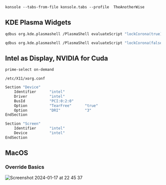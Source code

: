 ```bashhttps://github.com/theanotherwise/workspace/blob/plasma/README.md
konsole --tabs-from-file konsole.tabs --profile  TheAnotherWise
```

## KDE Plasma Widgets

```bash
qdbus org.kde.plasmashell /PlasmaShell evaluateScript "lockCorona(true)"

qdbus org.kde.plasmashell /PlasmaShell evaluateScript "lockCorona(false)"
```

## Intel as Display, NVIDIA for Cuda

```bash
prime-select on-demand
```

`/etc/X11/xorg.conf`

```bash
Section "Device"
    Identifier      "intel"
    Driver          "intel"
    BusId           "PCI:0:2:0"
    Option          "TearFree"      "true"
    Option          "DRI"           "3"
EndSection

Section "Screen"
    Identifier      "intel"
    Device          "intel"
EndSection
```

## MacOS

### Override Basics

![Screenshot 2024-01-17 at 22 45 37](https://github.com/theanotherwise/workspace/assets/9096064/67805a9a-3106-49ad-b5f2-329a87ff17fe)

